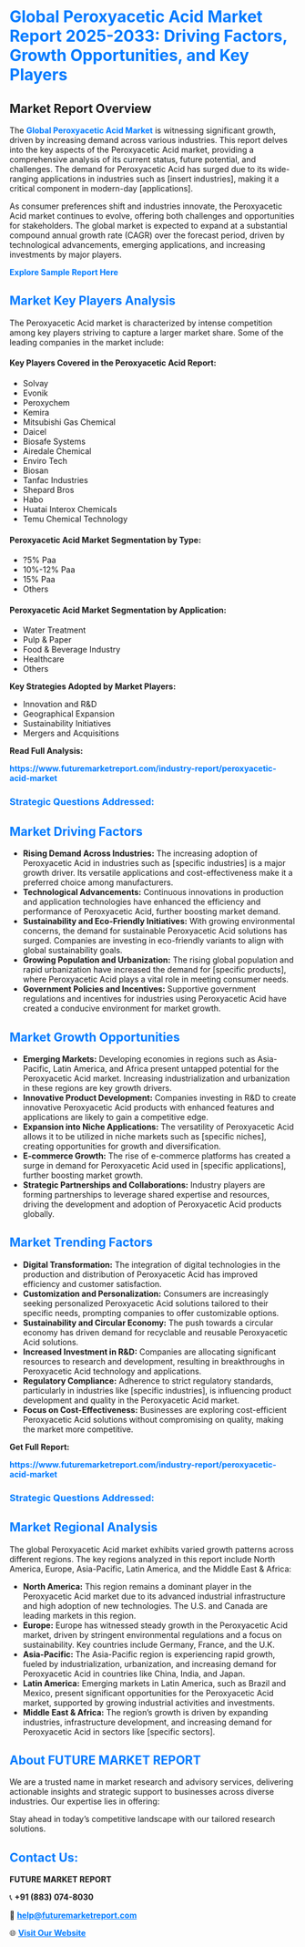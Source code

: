 <h1 style="color: #007BFF;">Global Peroxyacetic Acid Market Report 2025-2033: Driving Factors, Growth Opportunities, and Key Players</h1>

<section id="overview">
<h2>Market Report Overview</h2>
<p>The <a href="https://www.futuremarketreport.com/industry-report/peroxyacetic-acid-market" style="color: #007BFF; text-decoration: none;"><strong>Global Peroxyacetic Acid Market</strong></a> is witnessing significant growth, driven by increasing demand across various industries. This report delves into the key aspects of the Peroxyacetic Acid market, providing a comprehensive analysis of its current status, future potential, and challenges. The demand for Peroxyacetic Acid has surged due to its wide-ranging applications in industries such as [insert industries], making it a critical component in modern-day [applications].</p>
<p>As consumer preferences shift and industries innovate, the Peroxyacetic Acid market continues to evolve, offering both challenges and opportunities for stakeholders. The global market is expected to expand at a substantial compound annual growth rate (CAGR) over the forecast period, driven by technological advancements, emerging applications, and increasing investments by major players.</p>
</section>

<section id="overview">
<p><a href="https://www.futuremarketreport.com/request-sample/reportId=30323" style="color: #007BFF; text-decoration: none;"><strong>Explore Sample Report Here</strong></a></p>
</section>

<section id="key-players">
<h2 style="color: #007BFF;">Market Key Players Analysis</h2>
<p>The Peroxyacetic Acid market is characterized by intense competition among key players striving to capture a larger market share. Some of the leading companies in the market include:</p>
<h4>Key Players Covered in the Peroxyacetic Acid Report:</h4>
<ul><li>Solvay</li><li>Evonik</li><li>Peroxychem</li><li>Kemira</li><li>Mitsubishi Gas Chemical</li><li>Daicel</li><li>Biosafe Systems</li><li>Airedale Chemical</li><li>Enviro Tech</li><li>Biosan</li><li>Tanfac Industries</li><li>Shepard Bros</li><li>Habo</li><li>Huatai Interox Chemicals</li><li>Temu Chemical Technology</li></ul>
<h4>Peroxyacetic Acid Market Segmentation by Type:</h4>
<ul><li>?5% Paa</li><li>10%-12% Paa</li><li>15% Paa</li><li>Others</li></ul>

<h4>Peroxyacetic Acid Market Segmentation by Application:</h4>
<ul><li>Water Treatment</li><li>Pulp &amp; Paper</li><li>Food &amp; Beverage Industry</li><li>Healthcare</li><li>Others</li></ul>
<p><strong>Key Strategies Adopted by Market Players:</strong></p>
<ul>
<li>Innovation and R&D</li>
<li>Geographical Expansion</li>
<li>Sustainability Initiatives</li>
<li>Mergers and Acquisitions</li>
</ul>
</section>

<section>
<p><strong>Read Full Analysis: </strong></p><a href="https://www.futuremarketreport.com/industry-report/peroxyacetic-acid-market" style="color: #007BFF; text-decoration: none;"><strong>https://www.futuremarketreport.com/industry-report/peroxyacetic-acid-market</strong></a>
<h3 style="color: #007BFF;">Strategic Questions Addressed:</h3>
</section>

<section id="driving-factors">
<h2 style="color: #007BFF;">Market Driving Factors</h2>
<ul>
<li><strong>Rising Demand Across Industries:</strong> The increasing adoption of Peroxyacetic Acid in industries such as [specific industries] is a major growth driver. Its versatile applications and cost-effectiveness make it a preferred choice among manufacturers.</li>
<li><strong>Technological Advancements:</strong> Continuous innovations in production and application technologies have enhanced the efficiency and performance of Peroxyacetic Acid, further boosting market demand.</li>
<li><strong>Sustainability and Eco-Friendly Initiatives:</strong> With growing environmental concerns, the demand for sustainable Peroxyacetic Acid solutions has surged. Companies are investing in eco-friendly variants to align with global sustainability goals.</li>
<li><strong>Growing Population and Urbanization:</strong> The rising global population and rapid urbanization have increased the demand for [specific products], where Peroxyacetic Acid plays a vital role in meeting consumer needs.</li>
<li><strong>Government Policies and Incentives:</strong> Supportive government regulations and incentives for industries using Peroxyacetic Acid have created a conducive environment for market growth.</li>
</ul>
</section>

<section id="growth-opportunities">
<h2 style="color: #007BFF;">Market Growth Opportunities</h2>
<ul>
<li><strong>Emerging Markets:</strong> Developing economies in regions such as Asia-Pacific, Latin America, and Africa present untapped potential for the Peroxyacetic Acid market. Increasing industrialization and urbanization in these regions are key growth drivers.</li>
<li><strong>Innovative Product Development:</strong> Companies investing in R&D to create innovative Peroxyacetic Acid products with enhanced features and applications are likely to gain a competitive edge.</li>
<li><strong>Expansion into Niche Applications:</strong> The versatility of Peroxyacetic Acid allows it to be utilized in niche markets such as [specific niches], creating opportunities for growth and diversification.</li>
<li><strong>E-commerce Growth:</strong> The rise of e-commerce platforms has created a surge in demand for Peroxyacetic Acid used in [specific applications], further boosting market growth.</li>
<li><strong>Strategic Partnerships and Collaborations:</strong> Industry players are forming partnerships to leverage shared expertise and resources, driving the development and adoption of Peroxyacetic Acid products globally.</li>
</ul>
</section>

<section id="trending-factors">
<h2 style="color: #007BFF;">Market Trending Factors</h2>
<ul>
<li><strong>Digital Transformation:</strong> The integration of digital technologies in the production and distribution of Peroxyacetic Acid has improved efficiency and customer satisfaction.</li>
<li><strong>Customization and Personalization:</strong> Consumers are increasingly seeking personalized Peroxyacetic Acid solutions tailored to their specific needs, prompting companies to offer customizable options.</li>
<li><strong>Sustainability and Circular Economy:</strong> The push towards a circular economy has driven demand for recyclable and reusable Peroxyacetic Acid solutions.</li>
<li><strong>Increased Investment in R&D:</strong> Companies are allocating significant resources to research and development, resulting in breakthroughs in Peroxyacetic Acid technology and applications.</li>
<li><strong>Regulatory Compliance:</strong> Adherence to strict regulatory standards, particularly in industries like [specific industries], is influencing product development and quality in the Peroxyacetic Acid market.</li>
<li><strong>Focus on Cost-Effectiveness:</strong> Businesses are exploring cost-efficient Peroxyacetic Acid solutions without compromising on quality, making the market more competitive.</li>
</ul>
</section>

<section>
<p><strong>Get Full Report: </strong></p><a href="https://www.futuremarketreport.com/industry-report/peroxyacetic-acid-market" style="color: #007BFF; text-decoration: none;"><strong>https://www.futuremarketreport.com/industry-report/peroxyacetic-acid-market</strong></a>
<h3 style="color: #007BFF;">Strategic Questions Addressed:</h3>
</section>


<section id="regional-analysis">
<h2 style="color: #007BFF;">Market Regional Analysis</h2>
<p>The global Peroxyacetic Acid market exhibits varied growth patterns across different regions. The key regions analyzed in this report include North America, Europe, Asia-Pacific, Latin America, and the Middle East & Africa:</p>
<ul>
<li><strong>North America:</strong> This region remains a dominant player in the Peroxyacetic Acid market due to its advanced industrial infrastructure and high adoption of new technologies. The U.S. and Canada are leading markets in this region.</li>
<li><strong>Europe:</strong> Europe has witnessed steady growth in the Peroxyacetic Acid market, driven by stringent environmental regulations and a focus on sustainability. Key countries include Germany, France, and the U.K.</li>
<li><strong>Asia-Pacific:</strong> The Asia-Pacific region is experiencing rapid growth, fueled by industrialization, urbanization, and increasing demand for Peroxyacetic Acid in countries like China, India, and Japan.</li>
<li><strong>Latin America:</strong> Emerging markets in Latin America, such as Brazil and Mexico, present significant opportunities for the Peroxyacetic Acid market, supported by growing industrial activities and investments.</li>
<li><strong>Middle East & Africa:</strong> The region’s growth is driven by expanding industries, infrastructure development, and increasing demand for Peroxyacetic Acid in sectors like [specific sectors].</li>
</ul>
</section>

<footer>
<h2 style="color: #007BFF;">About FUTURE MARKET REPORT</h2>
<p>We are a trusted name in market research and advisory services, delivering actionable insights and strategic support to businesses across diverse industries. Our expertise lies in offering:</p>

<p>Stay ahead in today’s competitive landscape with our tailored research solutions.</p>

<h2 style="color: #007BFF;">Contact Us:</h2>
<p><strong>FUTURE MARKET REPORT</strong></p>
<p>📞 <strong>+91 (883) 074-8030</strong></p>
<p>📧 <strong><a href="mailto:help@futuremarketreport.com" style="color: #007BFF;">help@futuremarketreport.com</a></strong></p>
<p>🌐 <strong><a href="https://www.futuremarketreport.com/" style="color: #007BFF;">Visit Our Website</a></strong></p>
</footer>
